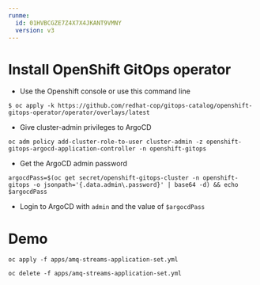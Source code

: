 ```yaml
---
runme:
  id: 01HVBCGZE7Z4X7X4JKANT9VMNY
  version: v3
---
```


# Install OpenShift GitOps operator
- Use the Openshift console or use this command line

```
$ oc apply -k https://github.com/redhat-cop/gitops-catalog/openshift-gitops-operator/operator/overlays/latest
```

- Give cluster-admin privileges to ArgoCD

```
oc adm policy add-cluster-role-to-user cluster-admin -z openshift-gitops-argocd-application-controller -n openshift-gitops
```

- Get the ArgoCD admin password

```
argocdPass=$(oc get secret/openshift-gitops-cluster -n openshift-gitops -o jsonpath='{.data.admin\.password}' | base64 -d) && echo $argocdPass
```

- Login to ArgoCD with `admin` and the value of `$argocdPass`


# Demo

```
oc apply -f apps/amq-streams-application-set.yml 
```

```
oc delete -f apps/amq-streams-application-set.yml 
```